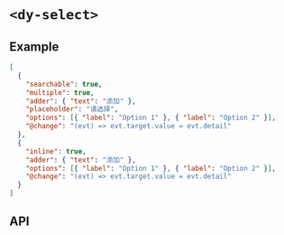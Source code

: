 # `<dy-select>`

## Example

<gbp-example name="dy-select" src="https://esm.sh/duoyun-ui/elements/select">

```json
[
  {
    "searchable": true,
    "multiple": true,
    "adder": { "text": "添加" },
    "placeholder": "请选择",
    "options": [{ "label": "Option 1" }, { "label": "Option 2" }],
    "@change": "(evt) => evt.target.value = evt.detail"
  },
  {
    "inline": true,
    "adder": { "text": "添加" },
    "options": [{ "label": "Option 1" }, { "label": "Option 2" }],
    "@change": "(evt) => evt.target.value = evt.detail"
  }
]
```

</gbp-example>

## API

<gbp-api src="/src/elements/select.ts"></gbp-api>
